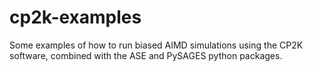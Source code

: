 # cp2k-examples
Some examples of how to run biased AIMD simulations using the CP2K software, combined with the ASE and PySAGES python packages.
